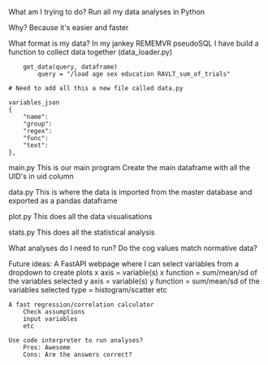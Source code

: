 

What am I trying to do?
    Run all my data analyses in Python

Why?
    Because it's easier and faster

What format is my data?
    In my jankey REMEMVR pseudoSQL
    I have build a function to collect data together (data_loader.py)

        get_data(query, dataframe)
            query = "/load age sex education RAVLT_sum_of_trials"

    # Need to add all this a new file called data.py

    variables_json
    {
        "name": 
        "group":
        "regex":
        "func": 
        "text":
    },


main.py
    This is our main program
    Create the main dataframe with all the UID's in uid column

data.py
    This is where the data is imported from the master database and exported as a pandas dataframe

plot.py
    This does all the data visualisations

stats.py
    This does all the statistical analysis



What analyses do I need to run?
    Do the cog values match normative data?


Future ideas:
    A FastAPI webpage where I can select variables from a dropdown to create plots
        x axis = variable(s)
        x function = sum/mean/sd of the variables selected
        y axis = variable(s)
        y function = sum/mean/sd of the variables selected
        type = histogram/scatter etc

    A fast regression/correlation calculator
        Check assumptions
        input variables
        etc

    Use code interpreter to run analyses?
        Pros: Awesome
        Cons: Are the answers correct?
